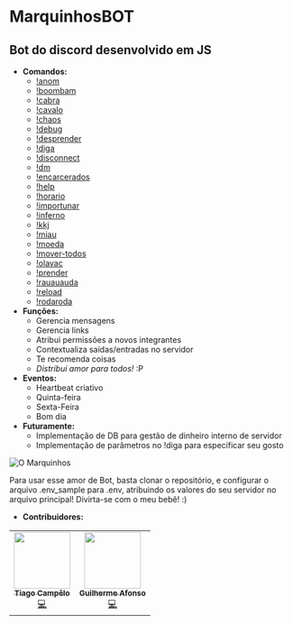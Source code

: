 # MarquinhosBOT
## Bot do discord desenvolvido em JS

- **Comandos:**
	- [!anom](commands/anom.js)
	- [!boombam](commands/boombam.js)
	- [!cabra](commands/cabra.js)
	- [!cavalo](commands/cavalo.js)
	- [!chaos](commands/chaos.js)
	- [!debug](commands/debug.js)
	- [!desprender](commands/desprender.js)
	- [!diga](commands/diga.js)
	- [!disconnect](commands/disconnect.js)
	- [!dm](commands/dm.js)
	- [!encarcerados](commands/encarcerados.js)
	- [!help](commands/help.js)
	- [!horario](commands/horario.js)
	- [!importunar](commands/importunar.js)
	- [!inferno](commands/inferno.js)
	- [!kkj](commands/kkj.js)
	- [!miau](commands/miau.js)
	- [!moeda](commands/moeda.js)
	- [!mover-todos](commands/mover-todos.js)
	- [!olavac](commands/olavac.js)
	- [!prender](commands/prender.js)
	- [!rauauauda](commands/rauauauda.js)
	- [!reload](commands/reload.js)
	- [!rodaroda](commands/rodaroda.js)
- **Funções:**
	- Gerencia mensagens
	- Gerencia links
	- Atribui permissões a novos integrantes
	- Contextualiza saídas/entradas no servidor
	- Te recomenda coisas
	- *Distribui amor para todos!* :P
- **Eventos:**
	- Heartbeat criativo
	- Quinta-feira
	- Sexta-Feira
	- Bom dia
- **Futuramente:**
    - Implementação de DB para gestão de dinheiro interno de servidor
	- Implementação de parâmetros no !diga para especificar seu gosto
	
![O Marquinhos](https://i.imgur.com/KtfKQ5h.jpg)

Para usar esse amor de Bot, basta clonar o repositório, e configurar o arquivo .env_sample para
.env, atribuindo os valores do seu servidor no arquivo principal! Divirta-se com o meu
bebê! :)

- **Contribuidores:**
<table>
	<tr>
		<td align="center">
			<a href="https://github.com/tiago-ds">
				<img src="https://avatars.githubusercontent.com/u/42779343?v=3?s=100" width="100px;" alt=""/>
				<br />
				<sub>
					<b>Tiago Campêlo</b>
				</sub>
			</a>
			<br />
			<a href="https://github.com/tiago-ds/Public-MarquinhosBOT/commits?author=tiago-ds" title="Code">💻</a>
		</td>
		<td align="center">
			<a href="https://github.com/guilhermeasper">
				<img src="https://avatars.githubusercontent.com/u/18534480?v=3?s=100" width="100px;" alt=""/>
				<br />
				<sub>
					<b>Guilherme Afonso</b>
				</sub>
			</a>
			<br />
			<a href="https://github.com/tiago-ds/Public-MarquinhosBOT/commits?author=guilhermeasper" title="Code">💻</a>
		</td>
	</tr>
</table>
